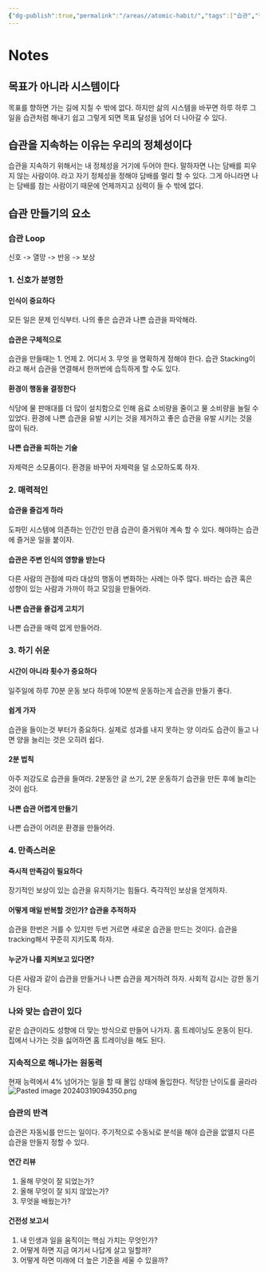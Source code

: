 ```yaml
---
{"dg-publish":true,"permalink":"/areas//atomic-habit/","tags":["습관","책","코드리뷰"]}
---
```



# Notes

## 목표가 아니라 시스템이다
목표를 향하면 가는 길에 지칠 수 밖에 없다. 하지만 삶의 시스템을 바꾸면 하루 하루 그 일을 습관처럼 해내기 쉽고 그렇게 되면 목표 달성을 넘어 더 나아갈 수 있다.

## 습관을 지속하는 이유는 우리의 정체성이다
습관을 지속하기 위해서는 내 정체성을 거기에 두어야 한다. 말하자면 나는 담배를 피우지 않는 사람이야. 라고 자기 정체성을 정해야 담배를 멀리 할 수 있다. 그게 아니라면 나는 담배를 참는 사람이기 때문에 언제까지고 심력이 들 수 밖에 없다.

## 습관 만들기의 요소
### 습관 Loop
신호 -> 열망 -> 반응 -> 보상

### 1. 신호가 분명한
#### 인식이 중요하다
모든 일은 문제 인식부터. 나의 좋은 습관과 나쁜 습관을 파악해라.

#### 습관은 구체적으로
습관을 만들때는 1. 언제 2. 어디서 3. 무엇 을 명확하게 정해야 한다.
습관 Stacking이라고 해서 습관을 연결해서 한꺼번에 습득하게 할 수도 있다.

#### 환경이 행동을 결정한다
식당에 물 판매대를 더 많이 설치함으로 인해 음료 소비량을 줄이고 물 소비량을 늘릴 수 있었다.
환경에 나쁜 습관을 유발 시키는 것을 제거하고 좋은 습관을 유발 시키는 것을 많이 둬라.

#### 나쁜 습관을 피하는 기술
자제력은 소모품이다.
환경을 바꾸어 자제력을 덜 소모하도록 하자.

### 2. 매력적인
#### 습관을 즐겁게 하라
도파민 시스템에 의존하는 인간인 만큼 습관이 즐거워야 계속 할 수 있다.
해야하는 습관에 즐거운 일을 붙이자.

#### 습관은 주변 인식의 영향을 받는다
다른 사람의 관점에 따라 대상의 행동이 변화하는 사례는 아주 많다.
바라는 습관 혹은 성향이 있는 사람과 가까이 하고 모임을 만들어라.

#### 나쁜 습관을 즐겁게 고치기
나쁜 습관을 매력 없게 만들어라.

### 3. 하기 쉬운
#### 시간이 아니라 횟수가 중요하다
일주일에 하루 70분 운동 보다 하루에 10분씩 운동하는게 습관을 만들기 좋다.

#### 쉽게 가자
습관을 들이는것 부터가 중요하다. 실제로 성과를 내지 못하는 양 이라도 습관이 들고 나면 양을 늘리는 것은 오히려 쉽다.

#### 2분 법칙
아주 저강도로 습관을 들여라. 2분동안 글 쓰기, 2분 운동하기
습관을 만든 후에 늘리는 것이 쉽다.

#### 나쁜 습관 어렵게 만들기
나쁜 습관이 어려운 환경을 만들어라.

### 4. 만족스러운
#### 즉시적 만족감이 필요하다
장기적인 보상이 있는 습관을 유지하기는 힘들다. 즉각적인 보상을 얻게하자.

#### 어떻게 매일 반복할 것인가? 습관을 추적하자
습관을 한번은 거를 수 있지만 두번 거르면 새로운 습관을 만드는 것이다.
습관을 tracking해서 꾸준히 지키도록 하자.

#### 누군가 나를 지켜보고 있다면?
다른 사람과 같이 습관을 만들거나 나쁜 습관을 제거하려 하자. 사회적 감시는 강한 동기가 된다.

### 나와 맞는 습관이 있다
같은 습관이라도 성향에 더 맞는 방식으로 만들어 나가자. 홈 트레이닝도 운동이 된다. 집에서 나가는 것을 싫어하면 홈 트레이닝을 해도 된다.

### 지속적으로 해나가는 원동력
현재 능력에서 4% 넘어가는 일을 할 때 몰입 상태에 돌입한다.
적당한 난이도를 골라라
![Pasted image 20240319094350.png](/img/user/Archive/Attachment/Pasted%20image%2020240319094350.png)

### 습관의 반격
습관은 자동뇌를 만드는 일이다. 주기적으로 수동뇌로 분석을 해야 습관을 없앨지 다른 습관을 만들지 정할 수 있다.

#### 연간 리뷰
1. 올해 무엇이 잘 되었는가?
2. 올해 무엇이 잘 되지 않았는가?
3. 무엇을 배웠는가?

#### 건전성 보고서
1. 내 인생과 일을 움직이는 핵심 가치는 무엇인가?
2. 어떻게 하면 지금 여기서 나답게 살고 일할까?
3. 어떻게 하면 미래에 더 높은 기준을 세울 수 있을까?
